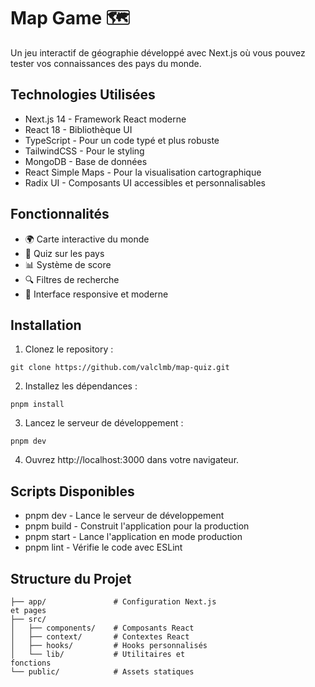 # Map Game 🗺️

Un jeu interactif de géographie développé avec Next.js où vous pouvez tester vos connaissances des pays du monde.

## Technologies Utilisées

- Next.js 14 - Framework React moderne
- React 18 - Bibliothèque UI
- TypeScript - Pour un code typé et plus robuste
- TailwindCSS - Pour le styling
- MongoDB - Base de données
- React Simple Maps - Pour la visualisation cartographique
- Radix UI - Composants UI accessibles et personnalisables

## Fonctionnalités

- 🌍 Carte interactive du monde
- 🎯 Quiz sur les pays
- 📊 Système de score
- 🔍 Filtres de recherche
- 📱 Interface responsive et moderne

## Installation

1. Clonez le repository :

```
git clone https://github.com/valclmb/map-quiz.git
```

2. Installez les dépendances :

```
pnpm install
```

3. Lancez le serveur de développement :

```
pnpm dev
```

4. Ouvrez http://localhost:3000 dans votre navigateur.

## Scripts Disponibles

- pnpm dev - Lance le serveur de développement
- pnpm build - Construit l'application pour la production
- pnpm start - Lance l'application en mode production
- pnpm lint - Vérifie le code avec ESLint

## Structure du Projet

```
├── app/               # Configuration Next.js 
et pages
├── src/
│   ├── components/    # Composants React
│   ├── context/       # Contextes React
│   ├── hooks/         # Hooks personnalisés
│   └── lib/           # Utilitaires et 
fonctions
└── public/            # Assets statiques
```
